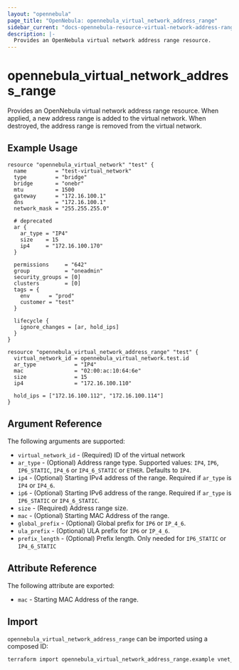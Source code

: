 ```yaml
---
layout: "opennebula"
page_title: "OpenNebula: opennebula_virtual_network_address_range"
sidebar_current: "docs-opennebula-resource-virtual-network-address-range"
description: |-
  Provides an OpenNebula virtual network address range resource.
---
```


# opennebula_virtual_network_address_range

Provides an OpenNebula virtual network address range resource. When applied, a new address range is added to the virtual network. When destroyed, the address range is removed from the virtual network.

## Example Usage

```hcl
resource "opennebula_virtual_network" "test" {
  name         = "test-virtual_network"
  type         = "bridge"
  bridge       = "onebr"
  mtu          = 1500
  gateway      = "172.16.100.1"
  dns          = "172.16.100.1"
  network_mask = "255.255.255.0"

  # deprecated
  ar {
    ar_type = "IP4"
    size    = 15
    ip4     = "172.16.100.170"
  }

  permissions     = "642"
  group           = "oneadmin"
  security_groups = [0]
  clusters        = [0]
  tags = {
    env      = "prod"
    customer = "test"
  }

  lifecycle {
    ignore_changes = [ar, hold_ips]
  }
}

resource "opennebula_virtual_network_address_range" "test" {
  virtual_network_id = opennebula_virtual_network.test.id
  ar_type            = "IP4"
  mac                = "02:00:ac:10:64:6e"
  size               = 15
  ip4                = "172.16.100.110"

  hold_ips = ["172.16.100.112", "172.16.100.114"]
}
```

## Argument Reference

The following arguments are supported:

* `virtual_network_id` - (Required) ID of the virtual network
* `ar_type` - (Optional) Address range type. Supported values: `IP4`, `IP6`, `IP6_STATIC`, `IP4_6` or `IP4_6_STATIC` or `ETHER`. Defaults to `IP4`.
* `ip4` - (Optional) Starting IPv4 address of the range. Required if `ar_type` is `IP4` or `IP4_6`.
* `ip6` - (Optional) Starting IPv6 address of the range. Required if `ar_type` is `IP6_STATIC` or `IP4_6_STATIC`.
* `size` - (Required) Address range size.
* `mac` - (Optional) Starting MAC Address of the range.
* `global_prefix` - (Optional) Global prefix for `IP6` or `IP_4_6`.
* `ula_prefix` - (Optional) ULA prefix for `IP6` or `IP_4_6`.
* `prefix_length` - (Optional) Prefix length. Only needed for `IP6_STATIC` or `IP4_6_STATIC`

## Attribute Reference

The following attribute are exported:

* `mac` - Starting MAC Address of the range.

## Import


`opennebula_virtual_network_address_range` can be imported using a composed ID:

```sh
terraform import opennebula_virtual_network_address_range.example vnet_id:ar_id
```
